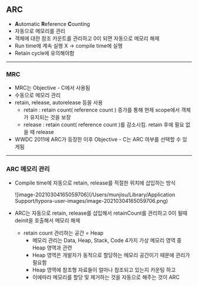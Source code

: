 ## ARC

- **A**utomatic **R**eference **C**ounting
- 자동으로 메모리를 관리
- 객체에 대한  참조 카운트를 관리하고 0이 되면 자동으로 메모리 해제
- Run time에 계속 실행 X -> compile time에 실행
- Retain cycle에 유의해야함

<hr></hr>

### MRC

- MRC는 Objective - C에서 사용됨
- 수동으로 메모리 관리
- retain, release, autorelease 등을 사용
  - retain : retain count( reference count ) 증가를 통해 현제 scope에서 객체가 유지되는 것을 보장
  - release :  retain count( reference count )를 감소시킴. retain 후에 필요 없을 때 release
- WWDC 2011에 ARC가 등장한 이후 Objective - C는 ARC 여부를 선택할 수 있게됨



<hr></hr>

### ARC 메모리 관리

- Compile time에 자동으로 retain, release를 적절한 위치에 삽입하는 방식

  ![image-20210304165059706](/Users/munjisu/Library/Application Support/typora-user-images/image-20210304165059706.png)

- ARC는 자동으로 retain, release를 삽입해서 retainCount를 관리하고 0이 될때 deinit을 호출해서 메모리 해제

  - retain count 관리하는 공간 = Heap
    - 메모리 관리는 Data, Heap, Stack, Code 4가지 가상 메모리 영역 중 Heap 영역과 관련
    - Heap 영역은 개발자가 동적으로 할당하는 메모리 공간이기 때문에 관리가 필요함
    - Heap 영역에 참조형 자료들이 얼마나 참조되고 있는지 카운팅 하고
    - 이에따라 메모리를 할당 및 제거하는 것을 자동으로 해주는 것이 ARC



